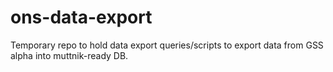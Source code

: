# ons-data-export
Temporary repo to hold data export queries/scripts to export data from GSS alpha into muttnik-ready DB.
